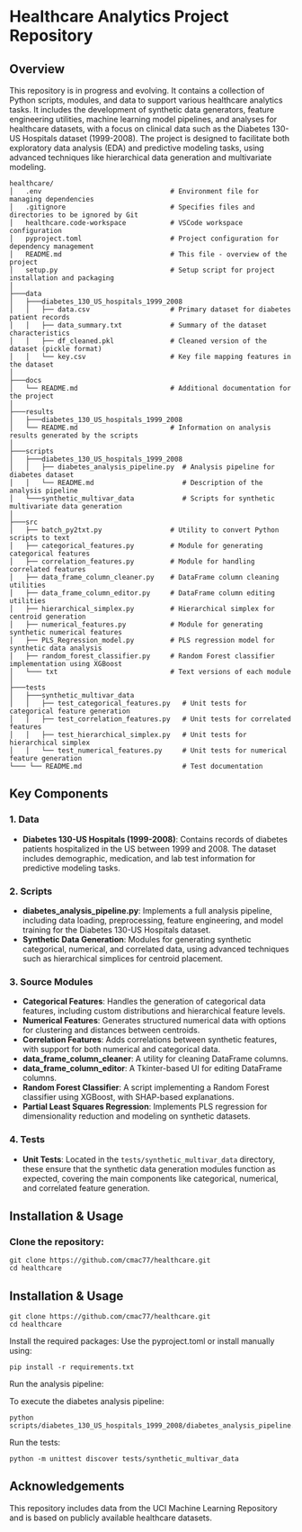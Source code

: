 # Healthcare Analytics Project Repository

## Overview
This repository is in progress and evolving. It contains a collection of Python scripts, modules, and data to support various healthcare analytics tasks. It includes the development of synthetic data generators, feature engineering utilities, machine learning model pipelines, and analyses for healthcare datasets, with a focus on clinical data such as the Diabetes 130-US Hospitals dataset (1999-2008). The project is designed to facilitate both exploratory data analysis (EDA) and predictive modeling tasks, using advanced techniques like hierarchical data generation and multivariate modeling.

```plaintext
healthcare/
│   .env                                # Environment file for managing dependencies
│   .gitignore                          # Specifies files and directories to be ignored by Git
│   healthcare.code-workspace           # VSCode workspace configuration
│   pyproject.toml                      # Project configuration for dependency management
│   README.md                           # This file - overview of the project
│   setup.py                            # Setup script for project installation and packaging
│
├───data
│   ├───diabetes_130_US_hospitals_1999_2008
│   │   ├── data.csv                    # Primary dataset for diabetes patient records
│   │   ├── data_summary.txt            # Summary of the dataset characteristics
│   │   ├── df_cleaned.pkl              # Cleaned version of the dataset (pickle format)
│   │   └── key.csv                     # Key file mapping features in the dataset
│
├───docs
│   └── README.md                       # Additional documentation for the project
│
├───results
│   ├───diabetes_130_US_hospitals_1999_2008
│   └── README.md                       # Information on analysis results generated by the scripts
│
├───scripts
│   ├───diabetes_130_US_hospitals_1999_2008
│   │   ├── diabetes_analysis_pipeline.py  # Analysis pipeline for diabetes dataset
│   │   └── README.md                      # Description of the analysis pipeline
│   └───synthetic_multivar_data            # Scripts for synthetic multivariate data generation
│
├───src
│   ├── batch_py2txt.py                 # Utility to convert Python scripts to text
│   ├── categorical_features.py         # Module for generating categorical features
│   ├── correlation_features.py         # Module for handling correlated features
│   ├── data_frame_column_cleaner.py    # DataFrame column cleaning utilities
│   ├── data_frame_column_editor.py     # DataFrame column editing utilities
│   ├── hierarchical_simplex.py         # Hierarchical simplex for centroid generation
│   ├── numerical_features.py           # Module for generating synthetic numerical features
│   ├── PLS_Regression_model.py         # PLS regression model for synthetic data analysis
│   ├── random_forest_classifier.py     # Random Forest classifier implementation using XGBoost
│   └─── txt                            # Text versions of each module
│
├───tests
│   ├───synthetic_multivar_data
│   │   ├── test_categorical_features.py   # Unit tests for categorical feature generation
│   │   ├── test_correlation_features.py   # Unit tests for correlated features
│   │   ├── test_hierarchical_simplex.py   # Unit tests for hierarchical simplex
│   │   └── test_numerical_features.py     # Unit tests for numerical feature generation
└─── └── README.md                         # Test documentation
```
## Key Components

### 1. Data
- **Diabetes 130-US Hospitals (1999-2008)**: Contains records of diabetes patients hospitalized in the US between 1999 and 2008. The dataset includes demographic, medication, and lab test information for predictive modeling tasks.

### 2. Scripts
- **diabetes_analysis_pipeline.py**: Implements a full analysis pipeline, including data loading, preprocessing, feature engineering, and model training for the Diabetes 130-US Hospitals dataset.
- **Synthetic Data Generation**: Modules for generating synthetic categorical, numerical, and correlated data, using advanced techniques such as hierarchical simplices for centroid placement.

### 3. Source Modules
- **Categorical Features**: Handles the generation of categorical data features, including custom distributions and hierarchical feature levels.
- **Numerical Features**: Generates structured numerical data with options for clustering and distances between centroids.
- **Correlation Features**: Adds correlations between synthetic features, with support for both numerical and categorical data.
- **data_frame_column_cleaner**: A utility for cleaning DataFrame columns.
- **data_frame_column_editor**: A Tkinter-based UI for editing DataFrame columns.
- **Random Forest Classifier**: A script implementing a Random Forest classifier using XGBoost, with SHAP-based explanations.
- **Partial Least Squares Regression**: Implements PLS regression for dimensionality reduction and modeling on synthetic datasets.



### 4. Tests
- **Unit Tests**: Located in the `tests/synthetic_multivar_data` directory, these ensure that the synthetic data generation modules function as expected, covering the main components like categorical, numerical, and correlated feature generation.

## Installation & Usage

### Clone the repository:
```plaintext
git clone https://github.com/cmac77/healthcare.git
cd healthcare
```

## Installation & Usage
```plaintext
git clone https://github.com/cmac77/healthcare.git
cd healthcare
```
Install the required packages:
Use the pyproject.toml or install manually using:

```plaintext
pip install -r requirements.txt
```

Run the analysis pipeline:

To execute the diabetes analysis pipeline:
```plaintext
python scripts/diabetes_130_US_hospitals_1999_2008/diabetes_analysis_pipeline.py
```

Run the tests:
```plaintext
python -m unittest discover tests/synthetic_multivar_data
```

## Acknowledgements
This repository includes data from the UCI Machine Learning Repository and is based on publicly available healthcare datasets.